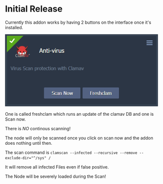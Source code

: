 # Initial Release

Currently this addon works by having 2 buttons on the interface once it's installed.

![Interface](interface.png?raw=true)

One is called freshclam which runs an update of the clamav DB and one is Scan now.

There is *NO* continous scanning!

The node will only be scanned once you click on scan now and the addon does nothing until then.

The scan command is  `clamscan --infected --recursive --remove --exclude-dir="^/sys" / `

It will remove all infected Files even if false positive.

The Node will be severely loaded during the Scan!
